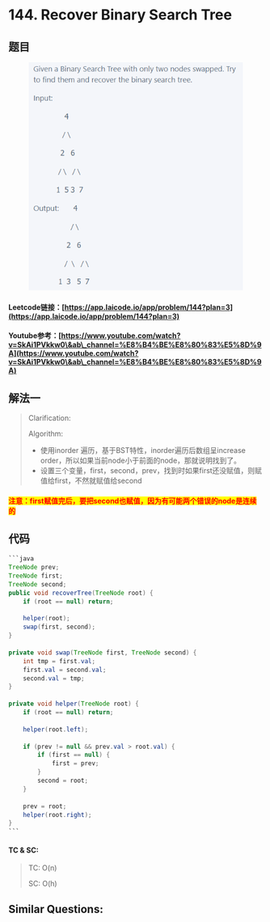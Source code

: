 # 144. Recover Binary Search Tree

## 题目

<figure><img src=".gitbook/assets/image.png" alt=""><figcaption></figcaption></figure>

#### Leetcode链接：[https://app.laicode.io/app/problem/144?plan=3](https://app.laicode.io/app/problem/144?plan=3)

#### Youtube参考：[https://www.youtube.com/watch?v=SkAi1PVkkw0\&ab\_channel=%E8%B4%BE%E8%80%83%E5%8D%9A](https://www.youtube.com/watch?v=SkAi1PVkkw0\&ab\_channel=%E8%B4%BE%E8%80%83%E5%8D%9A)

## 解法一

> Clarification:&#x20;
>
> Algorithm:&#x20;
>
> * 使用inorder 遍历，基于BST特性，inorder遍历后数组呈increase order，所以如果当前node小于前面的node，那就说明找到了。
> * 设置三个变量，first，second，prev，找到时如果first还没赋值，则赋值给first，不然就赋值给second

#### <mark style="color:red;">注意：first赋值完后，要把second也赋值，因为有可能两个错误的node是连续的</mark>

## 代码

````java
```java
TreeNode prev;
TreeNode first;
TreeNode second;
public void recoverTree(TreeNode root) {
    if (root == null) return;
    
    helper(root);
    swap(first, second);
}

private void swap(TreeNode first, TreeNode second) {
    int tmp = first.val;
    first.val = second.val;
    second.val = tmp;
}

private void helper(TreeNode root) {
    if (root == null) return;
    
    helper(root.left);

    if (prev != null && prev.val > root.val) {
        if (first == null) {
            first = prev;
        }
        second = root;
    }
    
    prev = root;
    helper(root.right);
}
```
````

#### TC & SC:&#x20;

> TC: O(n)
>
> SC: O(h)

## **Similar Questions:**&#x20;
